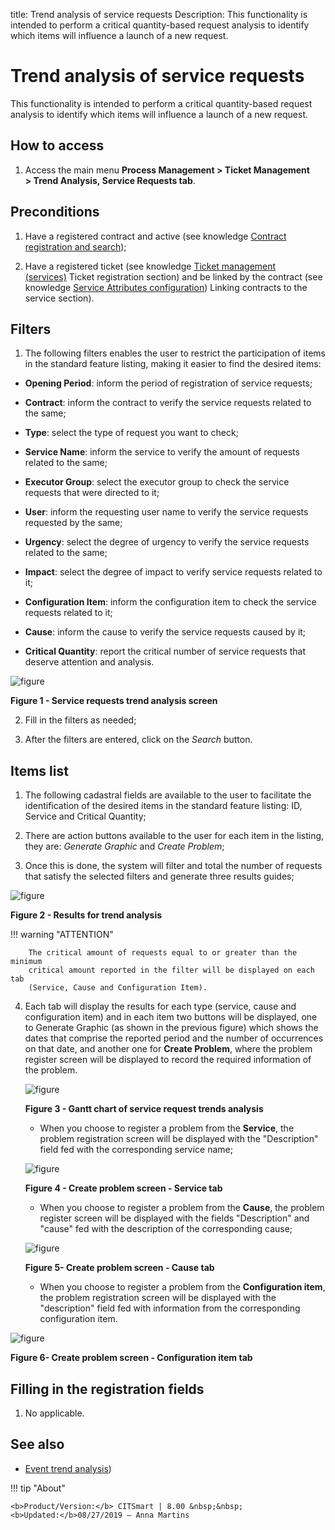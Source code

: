 title: Trend analysis of service requests
Description: This functionality is intended to perform a critical quantity-based request analysis to identify which items will influence a launch of a new request.

# Trend analysis of service requests

This functionality is intended to perform a critical quantity-based request
analysis to identify which items will influence a launch of a new request.

How to access
-------------

1.  Access the main menu **Process Management > Ticket
    Management > Trend Analysis, Service Requests tab**.

Preconditions
-------------

1.  Have a registered contract and active (see knowledge [Contract registration and search][1]);

2.  Have a registered ticket (see knowledge [Ticket management (services)][2] Ticket registration section) and be linked by the contract (see knowledge [Service Attributes configuration][3]) Linking contracts to the service section).

Filters
-------

1.  The following filters enables the user to restrict the participation of
    items in the standard feature listing, making it easier to find the desired
    items:

   -   **Opening Period**: inform the period of registration of service requests;

   -   **Contract**: inform the contract to verify the service requests related to
    the same;

   -   **Type**: select the type of request you want to check;

   -   **Service Name**: inform the service to verify the amount of requests
    related to the same;

   -   **Executor Group**: select the executor group to check the service requests
    that were directed to it;

   -   **User**: inform the requesting user name to verify the service requests
    requested by the same;

   -   **Urgency**: select the degree of urgency to verify the service requests
    related to the same;

   -   **Impact**: select the degree of impact to verify service requests related
    to it;

   -   **Configuration Item**: inform the configuration item to check the service
    requests related to it;

   -   **Cause**: inform the cause to verify the service requests caused by it;

   -   **Critical Quantity**: report the critical number of service requests that
    deserve attention and analysis.

   ![figure](images/request-trends-1.png)
   
   **Figure 1 - Service requests trend analysis screen**

2.  Fill in the filters as needed;

3.  After the filters are entered, click on the *Search* button.

Items list
----------

1.  The following cadastral fields are available to the user to facilitate the
    identification of the desired items in the standard feature listing: ID,
    Service and Critical Quantity;

2.  There are action buttons available to the user for each item in the listing,
    they are: *Generate Graphic* and *Create Problem*;

3.  Once this is done, the system will filter and total the number of requests
    that satisfy the selected filters and generate three results guides;

   ![figure](images/request-trends-2.png)
   
   **Figure 2 - Results for trend analysis**

   !!! warning "ATTENTION"

        The critical amount of requests equal to or greater than the minimum
        critical amount reported in the filter will be displayed on each tab
        (Service, Cause and Configuration Item).

4.  Each tab will display the results for each type (service, cause and
    configuration item) and in each item two buttons will be displayed, one
    to Generate Graphic (as shown in the previous figure) which shows the
    dates that comprise the reported period and the number of occurrences on
    that date, and another one for **Create Problem**, where the problem
    register screen will be displayed to record the required information of the
    problem.

    ![figure](images/request-trends-3.png)
    
    **Figure 3 - Gantt chart of service request trends analysis**

    -   When you choose to register a problem from the **Service**, the problem
    registration screen will be displayed with the "Description" field fed with
    the corresponding service name;

    ![figure](images/request-trends-4.png)
    
    **Figure 4 - Create problem screen - Service tab**

    -   When you choose to register a problem from the **Cause**, the problem
    register screen will be displayed with the fields "Description" and "cause"
    fed with the description of the corresponding cause;

     ![figure](images/request-trends-5.png)
     
     **Figure 5- Create problem screen - Cause tab**

    -   When you choose to register a problem from the **Configuration item**, the
    problem registration screen will be displayed with the "description" field
    fed with information from the corresponding configuration item.

![figure](images/request-trends-6.png)

**Figure 6- Create problem screen - Configuration item tab**

Filling in the registration fields
----------------------------------

1.  No applicable.

See also
--------

-   [Event trend analysis][4])



[1]:/en-us/citsmart-platform-7/additional-features/contract-management/use/register-contract.html
[2]:/en-us/citsmart-platform-7/processes/tickets/ticket-management.html
[3]:/en-us/citsmart-platform-7/processes/portfolio-and-catalog/configure-service-attribute.html
[4]:/en-us/citsmart-platform-7/processes/tickets/event-trends.html



!!! tip "About"

    <b>Product/Version:</b> CITSmart | 8.00 &nbsp;&nbsp;
    <b>Updated:</b>08/27/2019 – Anna Martins
